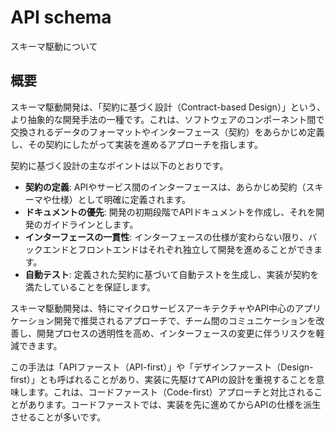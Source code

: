 # API schema

スキーマ駆動について

## 概要

スキーマ駆動開発は、「契約に基づく設計（Contract-based Design）」という、より抽象的な開発手法の一種です。これは、ソフトウェアのコンポーネント間で交換されるデータのフォーマットやインターフェース（契約）をあらかじめ定義し、その契約にしたがって実装を進めるアプローチを指します。

契約に基づく設計の主なポイントは以下のとおりです。

- **契約の定義**: APIやサービス間のインターフェースは、あらかじめ契約（スキーマや仕様）として明確に定義されます。
- **ドキュメントの優先**: 開発の初期段階でAPIドキュメントを作成し、それを開発のガイドラインとします。
- **インターフェースの一貫性**: インターフェースの仕様が変わらない限り、バックエンドとフロントエンドはそれぞれ独立して開発を進めることができます。
- **自動テスト**: 定義された契約に基づいて自動テストを生成し、実装が契約を満たしていることを保証します。

スキーマ駆動開発は、特にマイクロサービスアーキテクチャやAPI中心のアプリケーション開発で推奨されるアプローチで、チーム間のコミュニケーションを改善し、開発プロセスの透明性を高め、インターフェースの変更に伴うリスクを軽減できます。

この手法は「APIファースト（API-first）」や「デザインファースト（Design-first）」とも呼ばれることがあり、実装に先駆けてAPIの設計を重視することを意味します。これは、コードファースト（Code-first）アプローチと対比されることがあります。コードファーストでは、実装を先に進めてからAPIの仕様を派生させることが多いです。
